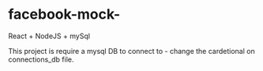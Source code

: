 # facebook-mock-
React + NodeJS + mySql 

This project is require a mysql DB to connect to  - change the cardetional on connections_db file.


